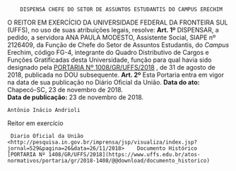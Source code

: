         DISPENSA CHEFE DO SETOR DE ASSUNTOS ESTUDANTIS DO CAMPUS ERECHIM  

 O REITOR EM EXERCÍCIO DA UNIVERSIDADE FEDERAL DA FRONTEIRA SUL (UFFS), no uso de suas atribuições legais, resolve:   **Art. 1º**  DISPENSAR, a pedido, a servidora ANA PAULA MODESTO, Assistente Social, SIAPE nº 2126409, da Função de Chefe do Setor de Assuntos Estudantis, do *Campus*  Erechim, código FG-4, integrante do Quadro Distributivo de Cargos e Funções Gratificadas desta Universidade, função para qual havia sido designado pela [PORTARIA Nº 1008/GR/UFFS/2018](https://www.uffs.edu.br/atos-normativos/portaria/gr/2017-0646) , de 31 de agosto de 2018, publicada no DOU subsequente.   **Art. 2º**  Esta Portaria entra em vigor na data de sua publicação no Diário Oficial da União.      **Data do ato:** Chapecó-SC, 23 de novembro de 2018.   
 **Data de publicação:**  23 de novembro de 2018. 

    Antônio Inácio Andrioli   
 Reitor em exercício 

     Diario Oficial da União <http://pesquisa.in.gov.br/imprensa/jsp/visualiza/index.jsp?jornal=529&pagina=26&data=26/11/2018>    Documento Histórico  [PORTARIA Nº 1408/GR/UFFS/2018](https://www.uffs.edu.br/atos-normativos/portaria/gr/2018-1408/@@download/documento_historico)     
      